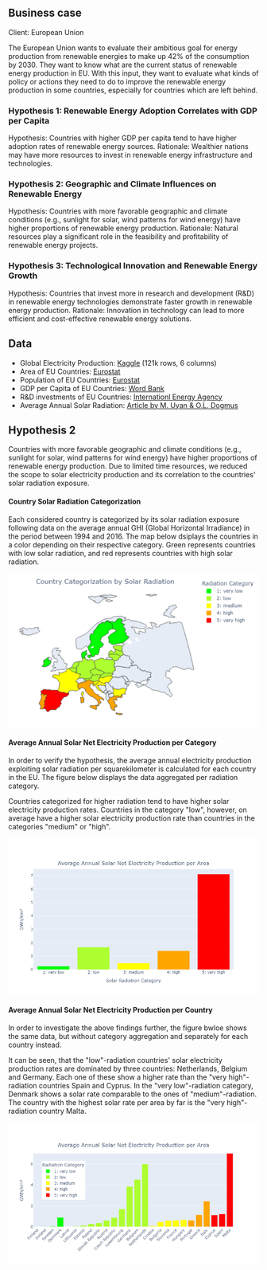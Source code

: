 ## Business case
Client: European Union

The European Union wants to evaluate their ambitious goal for energy production from renewable energies to make up 42% of the consumption by 2030.
They want to know what are the current status of renewable energy production in EU.
With this input, they want to evaluate what kinds of policy or actions they need to do to improve the renewable energy production in some countries, especially for countries which are left behind.

### Hypothesis 1: Renewable Energy Adoption Correlates with GDP per Capita
Hypothesis: Countries with higher GDP per capita tend to have higher adoption rates of renewable energy sources.
Rationale: Wealthier nations may have more resources to invest in renewable energy infrastructure and technologies.

### Hypothesis 2: Geographic and Climate Influences on Renewable Energy
Hypothesis: Countries with more favorable geographic and climate conditions (e.g., sunlight for solar, wind patterns for wind energy) have higher proportions of renewable energy production.
Rationale: Natural resources play a significant role in the feasibility and profitability of renewable energy projects.

### Hypothesis 3: Technological Innovation and Renewable Energy Growth
Hypothesis: Countries that invest more in research and development (R&D) in renewable energy technologies demonstrate faster growth in renewable energy production.
Rationale: Innovation in technology can lead to more efficient and cost-effective renewable energy solutions.


## Data

* Global Electricity Production: [Kaggle](https://www.kaggle.com/datasets/sazidthe1/global-electricity-production) (121k rows, 6 columns)
* Area of EU Countries: [Eurostat](https://ec.europa.eu/eurostat/databrowser/view/reg_area3__custom_11352231/bookmark/table?lang=en&bookmarkId=fabcfca6-4abb-4a84-ac1c-7bb335af436a)
* Population of EU Countries: [Eurostat](https://ec.europa.eu/eurostat/databrowser/view/DEMO_GIND__custom_7127262/default/table)
* GDP per Capita of EU Countries: [Word Bank](https://data.worldbank.org/indicator/NY.GDP.PCAP.CD)
* R&D investments of EU Countries: [Internationl Energy Agency](https://www.iea.org/data-and-statistics/data-tools/energy-technology-rdd-budgets-data-explorer)
* Average Annual Solar Radiation: [Article by M. Uyan & O.L. Dogmus](https://www.researchgate.net/figure/Average-annual-global-solar-radiation-in-Europe-20_fig2_366202104)


## Hypothesis 2
Countries with more favorable geographic and climate conditions (e.g., sunlight for solar, wind patterns for wind energy) have higher proportions of renewable energy production. Due to limited time resources, we reduced the scope to solar electricity production and its correlation to the countries' solar radiation exposure.

#### Country Solar Radiation Categorization
Each considered country is categorized by its solar radiation exposure following data on the average annual GHI (Global Horizontal Irradiance) in the period between 1994 and 2016. The map below dsiplays the countries in a color depending on their respective category. Green represents countries with low solar radiation, and red represents countries with high solar radiation.

![Country Solar Categorization](/img/country_categorization_by_solar_radiation.png)

#### Average Annual Solar Net Electricity Production per Category
In order to verify the hypothesis, the average annual electricity production exploiting solar radiation per squarekilometer is calculated for each country in the EU. The figure below displays the data aggregated per radiation category.

Countries categorized for higher radiation tend to have higher solar electricity production rates. Countries in the category "low", however, on average have a higher solar electricity production rate than countries in the categories "medium" or "high".

![Solar Production per Area by Category](/img/solar_production_per_country_radiation_categories_aggregated.png)

#### Average Annual Solar Net Electricity Production per Country
In order to investigate the above findings further, the figure bwloe shows the same data, but without category aggregation and separately for each country instead.

It can be seen, that the "low"-radiation countries' solar electricity production rates are dominated by three countries: Netherlands, Belgium and Germany. Each one of these show a higher rate than the "very high"-radiation countries Spain and Cyprus. In the "very low"-radiation category, Denmark shows a solar rate comparable to the ones of "medium"-radiation. The country with the highest solar rate per area by far is the "very high"-radiation country Malta. 

![Solar Production per Area by Category](/img/solar_production_per_area.png)
